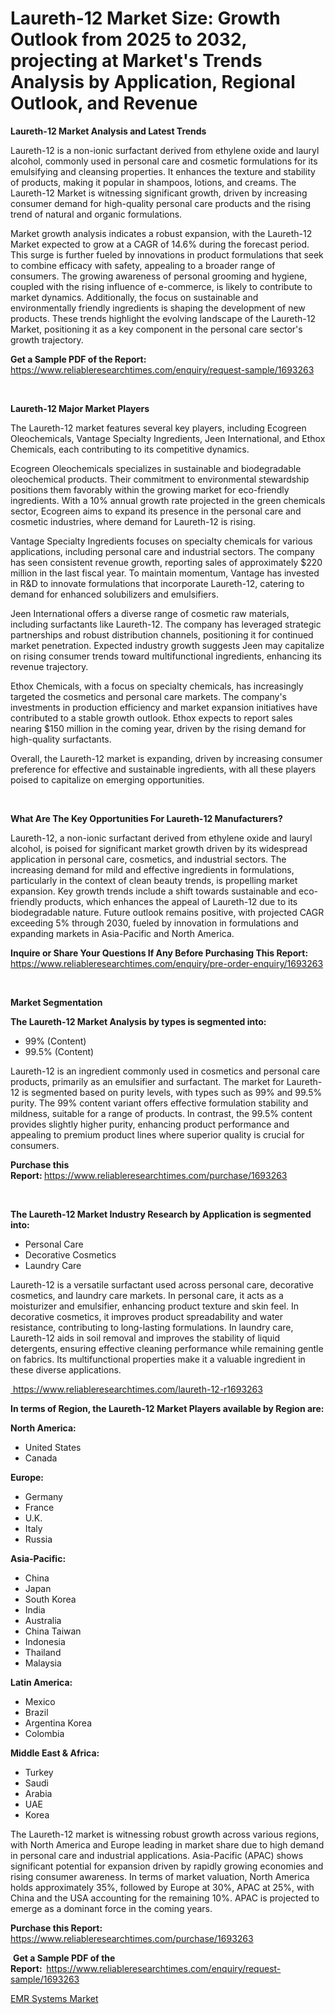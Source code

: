 <p><h1>Laureth-12 Market Size: Growth Outlook from 2025 to 2032, projecting at Market's Trends Analysis by Application, Regional Outlook, and Revenue</h1></p><p><strong>Laureth-12 Market Analysis and Latest Trends</strong></p>
<p><p>Laureth-12 is a non-ionic surfactant derived from ethylene oxide and lauryl alcohol, commonly used in personal care and cosmetic formulations for its emulsifying and cleansing properties. It enhances the texture and stability of products, making it popular in shampoos, lotions, and creams. The Laureth-12 Market is witnessing significant growth, driven by increasing consumer demand for high-quality personal care products and the rising trend of natural and organic formulations.</p><p>Market growth analysis indicates a robust expansion, with the Laureth-12 Market expected to grow at a CAGR of 14.6% during the forecast period. This surge is further fueled by innovations in product formulations that seek to combine efficacy with safety, appealing to a broader range of consumers. The growing awareness of personal grooming and hygiene, coupled with the rising influence of e-commerce, is likely to contribute to market dynamics. Additionally, the focus on sustainable and environmentally friendly ingredients is shaping the development of new products. These trends highlight the evolving landscape of the Laureth-12 Market, positioning it as a key component in the personal care sector's growth trajectory.</p></p>
<p><strong>Get a Sample PDF of the Report:&nbsp;</strong> <a href="https://www.reliableresearchtimes.com/enquiry/request-sample/1693263?utm_campaign=3087&utm_medium=2&utm_source=Github&utm_content=ia&utm_term=27032025&utm_id=laureth-12">https://www.reliableresearchtimes.com/enquiry/request-sample/1693263</a></p>
<p>&nbsp;</p>
<p><strong>Laureth-12 Major Market Players</strong></p>
<p><p>The Laureth-12 market features several key players, including Ecogreen Oleochemicals, Vantage Specialty Ingredients, Jeen International, and Ethox Chemicals, each contributing to its competitive dynamics.</p><p>Ecogreen Oleochemicals specializes in sustainable and biodegradable oleochemical products. Their commitment to environmental stewardship positions them favorably within the growing market for eco-friendly ingredients. With a 10% annual growth rate projected in the green chemicals sector, Ecogreen aims to expand its presence in the personal care and cosmetic industries, where demand for Laureth-12 is rising.</p><p>Vantage Specialty Ingredients focuses on specialty chemicals for various applications, including personal care and industrial sectors. The company has seen consistent revenue growth, reporting sales of approximately $220 million in the last fiscal year. To maintain momentum, Vantage has invested in R&D to innovate formulations that incorporate Laureth-12, catering to demand for enhanced solubilizers and emulsifiers.</p><p>Jeen International offers a diverse range of cosmetic raw materials, including surfactants like Laureth-12. The company has leveraged strategic partnerships and robust distribution channels, positioning it for continued market penetration. Expected industry growth suggests Jeen may capitalize on rising consumer trends toward multifunctional ingredients, enhancing its revenue trajectory.</p><p>Ethox Chemicals, with a focus on specialty chemicals, has increasingly targeted the cosmetics and personal care markets. The company's investments in production efficiency and market expansion initiatives have contributed to a stable growth outlook. Ethox expects to report sales nearing $150 million in the coming year, driven by the rising demand for high-quality surfactants.</p><p>Overall, the Laureth-12 market is expanding, driven by increasing consumer preference for effective and sustainable ingredients, with all these players poised to capitalize on emerging opportunities.</p></p>
<p>&nbsp;</p>
<p><strong>What Are The Key Opportunities For Laureth-12 Manufacturers?</strong></p>
<p><p>Laureth-12, a non-ionic surfactant derived from ethylene oxide and lauryl alcohol, is poised for significant market growth driven by its widespread application in personal care, cosmetics, and industrial sectors. The increasing demand for mild and effective ingredients in formulations, particularly in the context of clean beauty trends, is propelling market expansion. Key growth trends include a shift towards sustainable and eco-friendly products, which enhances the appeal of Laureth-12 due to its biodegradable nature. Future outlook remains positive, with projected CAGR exceeding 5% through 2030, fueled by innovation in formulations and expanding markets in Asia-Pacific and North America.</p></p>
<p><strong>Inquire or Share Your Questions If Any Before Purchasing This Report:</strong> <a href="https://www.reliableresearchtimes.com/enquiry/pre-order-enquiry/1693263?utm_campaign=3087&utm_medium=2&utm_source=Github&utm_content=ia&utm_term=27032025&utm_id=laureth-12">https://www.reliableresearchtimes.com/enquiry/pre-order-enquiry/1693263</a></p>
<p>&nbsp;</p>
<p><strong>Market Segmentation</strong></p>
<p><strong>The Laureth-12 Market Analysis by types is segmented into:</strong></p>
<p><ul><li>99% (Content)</li><li>99.5% (Content)</li></ul></p>
<p><p>Laureth-12 is an ingredient commonly used in cosmetics and personal care products, primarily as an emulsifier and surfactant. The market for Laureth-12 is segmented based on purity levels, with types such as 99% and 99.5% purity. The 99% content variant offers effective formulation stability and mildness, suitable for a range of products. In contrast, the 99.5% content provides slightly higher purity, enhancing product performance and appealing to premium product lines where superior quality is crucial for consumers.</p></p>
<p><strong>Purchase this Report:&nbsp;</strong><a href="https://www.reliableresearchtimes.com/purchase/1693263?utm_campaign=3087&utm_medium=2&utm_source=Github&utm_content=ia&utm_term=27032025&utm_id=laureth-12">https://www.reliableresearchtimes.com/purchase/1693263</a></p>
<p>&nbsp;</p>
<p><strong>The Laureth-12 Market Industry Research by Application is segmented into:</strong></p>
<p><ul><li>Personal Care</li><li>Decorative Cosmetics</li><li>Laundry Care</li></ul></p>
<p><p>Laureth-12 is a versatile surfactant used across personal care, decorative cosmetics, and laundry care markets. In personal care, it acts as a moisturizer and emulsifier, enhancing product texture and skin feel. In decorative cosmetics, it improves product spreadability and water resistance, contributing to long-lasting formulations. In laundry care, Laureth-12 aids in soil removal and improves the stability of liquid detergents, ensuring effective cleaning performance while remaining gentle on fabrics. Its multifunctional properties make it a valuable ingredient in these diverse applications.</p></p>
<p><a href="https://www.reliableresearchtimes.com/laureth-12-r1693263?utm_campaign=3087&utm_medium=2&utm_source=Github&utm_content=ia&utm_term=27032025&utm_id=laureth-12">&nbsp;https://www.reliableresearchtimes.com/laureth-12-r1693263</a></p>
<p><strong>In terms of Region, the Laureth-12 Market Players available by Region are:</strong></p>
<p>
    <p> <strong> North America: </strong>
        <ul>
            <li>United States</li>
            <li>Canada</li>
        </ul>
        </p> 
    <p> <strong> Europe: </strong>
        <ul>
            <li>Germany</li>
            <li>France</li>
            <li>U.K.</li>
            <li>Italy</li>
            <li>Russia</li>
        </ul>
        </p> 
    <p> <strong> Asia-Pacific: </strong>
        <ul>
            <li>China</li>
            <li>Japan</li>
            <li>South Korea</li>
            <li>India</li>
            <li>Australia</li>
            <li>China Taiwan</li>
            <li>Indonesia</li>
            <li>Thailand</li>
            <li>Malaysia</li>
        </ul>
        </p> 
    <p> <strong> Latin America: </strong>
        <ul>
            <li>Mexico</li>
            <li>Brazil</li>
            <li>Argentina Korea</li>
            <li>Colombia</li>
        </ul>
        </p> 
    <p> <strong> Middle East & Africa: </strong>
        <ul>
            <li>Turkey</li>
            <li>Saudi</li>
            <li>Arabia</li>
            <li>UAE</li>
            <li>Korea</li>
        </ul>
    </p>
    </p>
<p><p>The Laureth-12 market is witnessing robust growth across various regions, with North America and Europe leading in market share due to high demand in personal care and industrial applications. Asia-Pacific (APAC) shows significant potential for expansion driven by rapidly growing economies and rising consumer awareness. In terms of market valuation, North America holds approximately 35%, followed by Europe at 30%, APAC at 25%, with China and the USA accounting for the remaining 10%. APAC is projected to emerge as a dominant force in the coming years.</p></p>
<p><strong>Purchase this Report: </strong><a href="https://www.reliableresearchtimes.com/purchase/1693263?utm_campaign=3087&utm_medium=2&utm_source=Github&utm_content=ia&utm_term=27032025&utm_id=laureth-12">https://www.reliableresearchtimes.com/purchase/1693263</a></p>
<p>&nbsp;<strong>Get a Sample PDF of the Report:&nbsp;&nbsp;</strong><a href="https://www.reliableresearchtimes.com/enquiry/request-sample/1693263?utm_campaign=3087&utm_medium=2&utm_source=Github&utm_content=ia&utm_term=27032025&utm_id=laureth-12">https://www.reliableresearchtimes.com/enquiry/request-sample/1693263</a></p>
<p><strong></strong></p>
<p><p><a href="https://github.com/rianttegang/Market-Research-Report-List-1/blob/main/emr-systems-market.md?utm_campaign=3087&utm_medium=2&utm_source=Github&utm_content=ia&utm_term=27032025&utm_id=laureth-12">EMR Systems Market</a></p></p>